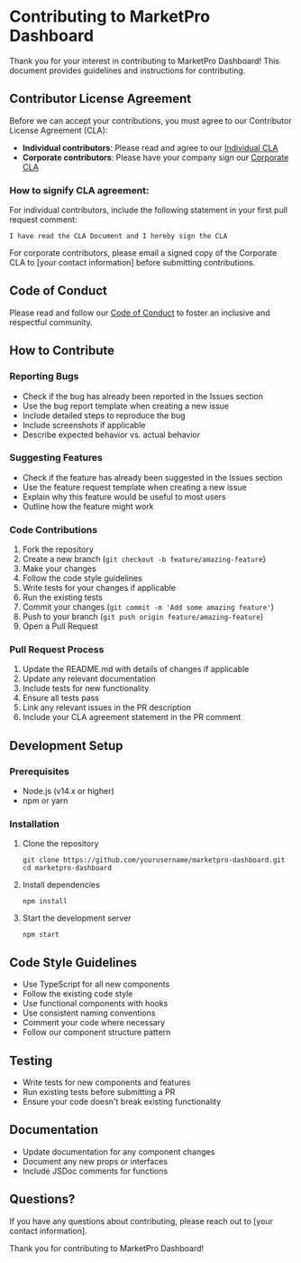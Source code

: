 # Contributing to MarketPro Dashboard

Thank you for your interest in contributing to MarketPro Dashboard! This document provides guidelines and instructions for contributing.

## Contributor License Agreement

Before we can accept your contributions, you must agree to our Contributor License Agreement (CLA):

- **Individual contributors**: Please read and agree to our [Individual CLA](./INDIVIDUAL_CLA.md)
- **Corporate contributors**: Please have your company sign our [Corporate CLA](./CORPORATE_CLA.md)

### How to signify CLA agreement:

For individual contributors, include the following statement in your first pull request comment:

```
I have read the CLA Document and I hereby sign the CLA
```

For corporate contributors, please email a signed copy of the Corporate CLA to [your contact information] before submitting contributions.

## Code of Conduct

Please read and follow our [Code of Conduct](./CODE_OF_CONDUCT.md) to foster an inclusive and respectful community.

## How to Contribute

### Reporting Bugs

- Check if the bug has already been reported in the Issues section
- Use the bug report template when creating a new issue
- Include detailed steps to reproduce the bug
- Include screenshots if applicable
- Describe expected behavior vs. actual behavior

### Suggesting Features

- Check if the feature has already been suggested in the Issues section
- Use the feature request template when creating a new issue
- Explain why this feature would be useful to most users
- Outline how the feature might work

### Code Contributions

1. Fork the repository
2. Create a new branch (`git checkout -b feature/amazing-feature`)
3. Make your changes
4. Follow the code style guidelines
5. Write tests for your changes if applicable
6. Run the existing tests
7. Commit your changes (`git commit -m 'Add some amazing feature'`)
8. Push to your branch (`git push origin feature/amazing-feature`)
9. Open a Pull Request

### Pull Request Process

1. Update the README.md with details of changes if applicable
2. Update any relevant documentation
3. Include tests for new functionality
4. Ensure all tests pass
5. Link any relevant issues in the PR description
6. Include your CLA agreement statement in the PR comment

## Development Setup

### Prerequisites

- Node.js (v14.x or higher)
- npm or yarn

### Installation

1. Clone the repository
   ```
   git clone https://github.com/yourusername/marketpro-dashboard.git
   cd marketpro-dashboard
   ```

2. Install dependencies
   ```
   npm install
   ```

3. Start the development server
   ```
   npm start
   ```

## Code Style Guidelines

- Use TypeScript for all new components
- Follow the existing code style
- Use functional components with hooks
- Use consistent naming conventions
- Comment your code where necessary
- Follow our component structure pattern

## Testing

- Write tests for new components and features
- Run existing tests before submitting a PR
- Ensure your code doesn't break existing functionality

## Documentation

- Update documentation for any component changes
- Document any new props or interfaces
- Include JSDoc comments for functions

## Questions?

If you have any questions about contributing, please reach out to [your contact information].

Thank you for contributing to MarketPro Dashboard!
